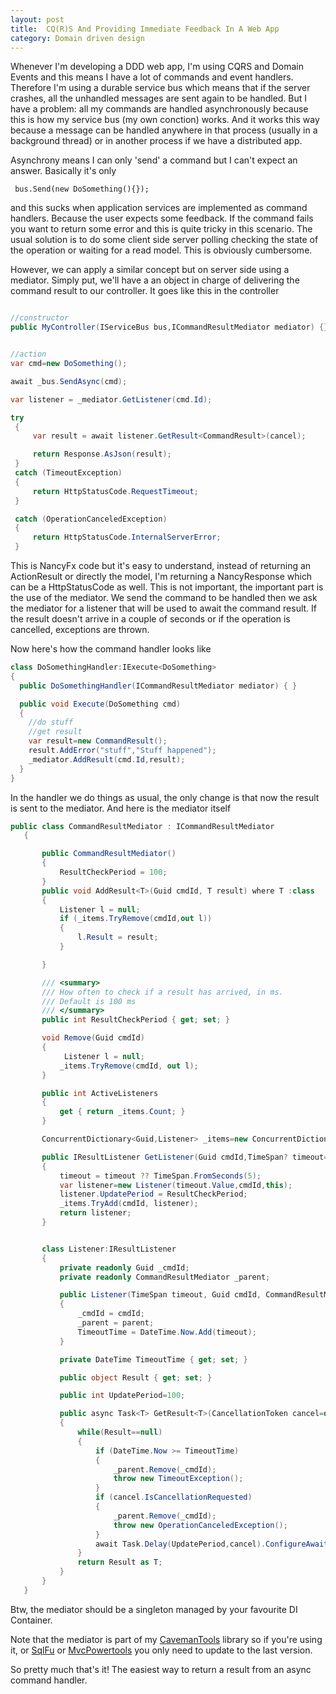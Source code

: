 ```yaml
---
layout: post
title:  CQ(R)S And Providing Immediate Feedback In A Web App
category: Domain driven design
---
```


Whenever I'm developing a DDD web app, I'm using CQRS and Domain Events and this means I have a lot of commands and event handlers. Therefore I'm using a durable service bus which means that if the server crashes, all the unhandled messages are sent again to be handled. But I have a problem: all my commands are handled asynchronously because this is how my service bus (my own conction) works. And it works this way because a message can be handled anywhere in that process (usually in a background thread) or in another process if we have a distributed app.

Asynchrony means I can only 'send' a command but I can't expect an answer. Basically it's only

```
 bus.Send(new DoSomething(){});
```

and this sucks when application services are implemented as command handlers. Because the user expects some feedback. If the command fails you want to return some error and this is quite tricky in this scenario. The usual solution is to do some client side server polling checking the state of the operation or waiting for a read model. This is obviously cumbersome.

However, we can apply a similar concept but on server side using a mediator. Simply put, we'll have a an object in charge of delivering the command result to our controller. It goes like this in the controller

```csharp

//constructor
public MyController(IServiceBus bus,ICommandResultMediator mediator) {}


//action
var cmd=new DoSomething();

await _bus.SendAsync(cmd);

var listener = _mediator.GetListener(cmd.Id);

try
 {
     var result = await listener.GetResult<CommandResult>(cancel);

     return Response.AsJson(result);
 }
 catch (TimeoutException)
 {
     return HttpStatusCode.RequestTimeout;
 }

 catch (OperationCanceledException)
 {
     return HttpStatusCode.InternalServerError;
 }

```

This is NancyFx code but it's easy to understand, instead of returning an ActionResult or directly the model, I'm returning a NancyResponse which can be a HttpStatusCode as well. This is not important, the important part is the use of the mediator. We send the command to be handled then we ask the mediator for a listener that will be used to await the command result. If the result doesn't arrive in a couple of seconds or if the operation is cancelled, exceptions are thrown.

Now here's how the command handler looks like

```csharp
class DoSomethingHandler:IExecute<DoSomething>
{
  public DoSomethingHandler(ICommandResultMediator mediator) { }

  public void Execute(DoSomething cmd)
  {
    //do stuff
    //get result
    var result=new CommandResult();
    result.AddError("stuff","Stuff happened");
    _mediator.AddResult(cmd.Id,result);
  }
}

```

In the handler we do things as usual, the only change is that now the result is sent to the mediator. And here is the mediator itself

```csharp
public class CommandResultMediator : ICommandResultMediator
   {

       public CommandResultMediator()
       {
           ResultCheckPeriod = 100;
       }
       public void AddResult<T>(Guid cmdId, T result) where T :class
       {
           Listener l = null;
           if (_items.TryRemove(cmdId,out l))
           {
               l.Result = result;
           }

       }

       /// <summary>
       /// How often to check if a result has arrived, in ms.
       /// Default is 100 ms
       /// </summary>
       public int ResultCheckPeriod { get; set; }

       void Remove(Guid cmdId)
       {
            Listener l = null;
           _items.TryRemove(cmdId, out l);
       }

       public int ActiveListeners
       {
           get { return _items.Count; }
       }

       ConcurrentDictionary<Guid,Listener> _items=new ConcurrentDictionary<Guid, Listener>();

       public IResultListener GetListener(Guid cmdId,TimeSpan? timeout=null)
       {
           timeout = timeout ?? TimeSpan.FromSeconds(5);
           var listener=new Listener(timeout.Value,cmdId,this);
           listener.UpdatePeriod = ResultCheckPeriod;
           _items.TryAdd(cmdId, listener);
           return listener;
       }


       class Listener:IResultListener
       {
           private readonly Guid _cmdId;
           private readonly CommandResultMediator _parent;

           public Listener(TimeSpan timeout, Guid cmdId, CommandResultMediator parent)
           {
               _cmdId = cmdId;
               _parent = parent;
               TimeoutTime = DateTime.Now.Add(timeout);
           }

           private DateTime TimeoutTime { get; set; }

           public object Result { get; set; }

           public int UpdatePeriod=100;

           public async Task<T> GetResult<T>(CancellationToken cancel=default(CancellationToken)) where T : class
           {
               while(Result==null)
               {
                   if (DateTime.Now >= TimeoutTime)
                   {
                       _parent.Remove(_cmdId);
                       throw new TimeoutException();
                   }
                   if (cancel.IsCancellationRequested)
                   {
                       _parent.Remove(_cmdId);
                       throw new OperationCanceledException();
                   }
                   await Task.Delay(UpdatePeriod,cancel).ConfigureAwait(false);
               }
               return Result as T;
           }
       }
   }
```

Btw, the mediator should be a singleton managed by your favourite DI Container.

Note that the mediator is part of my [CavemanTools](https://www.nuget.org/packages/CavemanTools/) library so if you're using it, or [SqlFu](https://github.com/sapiens/SqlFu) or [MvcPowertools](https://github.com/sapiens/MvcPowerTools) you only need to update to the last version.

So pretty much that's it! The easiest way to return a result from an async command handler.
